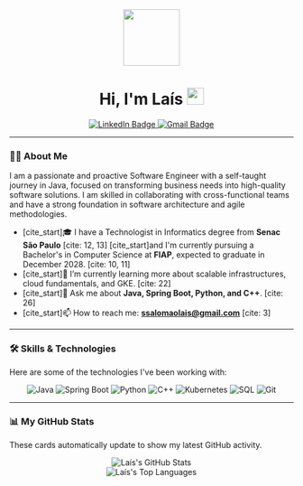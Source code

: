 <div id="header" align="center">
  <img src="https://media.giphy.com/media/M9gbBd9hFsxmaQqupa/giphy.gif" width="100"/>
  <h1>
    Hi, I'm Laís
    <img src="[https://i.pinimg.com/736x/2f/49/34/2f49347272440be56744e8f67d51fa64.jpg]" width="30"/>
  </h1>
  <div id="badges" align="center">
    <a href="https://linkedin.com/in/ssalomaolais" target="_blank">
      <img src="https://img.shields.io/badge/LinkedIn-blue?style=for-the-badge&logo=linkedin&logoColor=white" alt="LinkedIn Badge"/>
    </a>
    <a href="mailto:ssalomaolais@gmail.com">
      <img src="https://img.shields.io/badge/Gmail-red?style=for-the-badge&logo=gmail&logoColor=white" alt="Gmail Badge"/>
    </a>
  </div>
  <img src="https://komarev.com/ghpvc/?username=ssalomaolais&style=flat-square&color=blueviolet" alt=""/>
</div>

---

### :woman_technologist: About Me

I am a passionate and proactive Software Engineer with a self-taught journey in Java, focused on transforming business needs into high-quality software solutions. I am skilled in collaborating with cross-functional teams and have a strong foundation in software architecture and agile methodologies.

- [cite_start]🎓 I have a Technologist in Informatics degree from **Senac São Paulo** [cite: 12, 13] [cite_start]and I'm currently pursuing a Bachelor's in Computer Science at **FIAP**, expected to graduate in December 2028. [cite: 10, 11]
- [cite_start]🌱 I’m currently learning more about scalable infrastructures, cloud fundamentals, and GKE. [cite: 22]
- [cite_start]💬 Ask me about **Java, Spring Boot, Python, and C++**. [cite: 26]
- [cite_start]📫 How to reach me: **ssalomaolais@gmail.com** [cite: 3]

---

### 🛠️ Skills & Technologies

Here are some of the technologies I've been working with:

<div align="center">
  <img src="https://img.shields.io/badge/Java-ED8B00?style=for-the-badge&logo=openjdk&logoColor=white" alt="Java"/>
  <img src="https://img.shields.io/badge/Spring-6DB33F?style=for-the-badge&logo=spring&logoColor=white" alt="Spring Boot"/>
  <img src="https://img.shields.io/badge/Python-3776AB?style=for-the-badge&logo=python&logoColor=white" alt="Python"/>
  <img src="https://img.shields.io/badge/C++-00599C?style=for-the-badge&logo=cplusplus&logoColor=white" alt="C++"/>
  <img src="https://img.shields.io/badge/Kubernetes-326CE5?style=for-the-badge&logo=kubernetes&logoColor=white" alt="Kubernetes"/>
  <img src="https://img.shields.io/badge/SQL-4479A1?style=for-the-badge&logo=postgresql&logoColor=white" alt="SQL"/>
  <img src="https://img.shields.io/badge/Git-F05032?style=for-the-badge&logo=git&logoColor=white" alt="Git"/>
</div>

---

### 📊 My GitHub Stats

These cards automatically update to show my latest GitHub activity.

<div align="center">
  <img src="https://github-readme-stats.vercel.app/api?username=ssalomaolais&show_icons=true&theme=dracula&include_all_commits=true&count_private=true" alt="Laís's GitHub Stats"/>
  <br/>
  <img src="https://github-readme-stats.vercel.app/api/top-langs/?username=ssalomaolais&layout=compact&langs_count=8&theme=dracula" alt="Laís's Top Languages"/>
</div>
